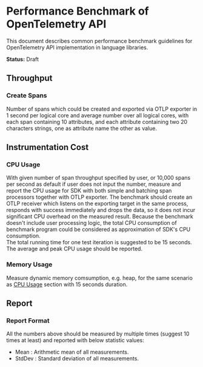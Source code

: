 # Performance Benchmark of OpenTelemetry API

This document describes common performance benchmark guidelines for
OpenTelemetry API implementation in language libraries.

**Status:** Draft

## Throughput

### Create Spans

Number of spans which could be created and exported via OTLP exporter in 1 second
per logical core and average number over all logical cores, with each span
containing 10 attributes, and each attribute containing two 20 characters
strings, one as attribute name the other as value.

## Instrumentation Cost

### CPU Usage

With given number of span throughput specified by user, or 10,000 spans per
second as default if user does not input the number, measure and report the CPU
usage for SDK with both simple and batching span processors together with OTLP
exporter. The benchmark should create an OTLP receiver which listens on the
exporting target in the same process, responds with success immediately and
drops the data, so it does not incur significant CPU overhead on the measured
result. Because the benchmark doesn't include user processing logic, the total
CPU consumption of benchmark program could be considered as approximation of
SDK's CPU consumption.  
The total running time for one test iteration is suggested to be 15 seconds. The
average and peak CPU usage should be reported.  

### Memory Usage

Measure dynamic memory comsumption, e.g. heap, for the same scenario as [CPU
Usage](#CPU-Usage) section with 15 seconds duration.

## Report

### Report Format

All the numbers above should be measured by multiple times (suggest 10 times at
least) and reported with below statistic values:  

- Mean   : Arithmetic mean of all measurements.
- StdDev : Standard deviation of all measurements.
